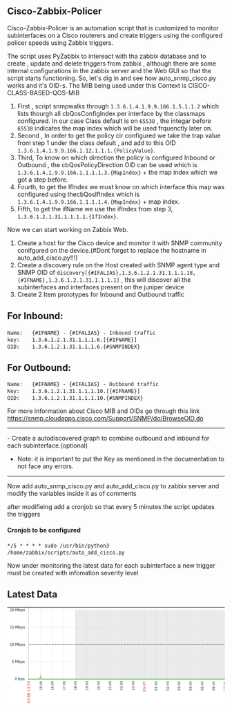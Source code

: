 ## Cisco-Zabbix-Policer 
Cisco-Zabbix-Policer is an automation script that is customized to monitor subinterfaces on a Cisco routerers and 
create triggers using the configured policer speeds using Zabbix triggers.

The script uses PyZabbix to intereact with tha zabbix database and to create , update and delete triggers from zabbix , although there are some internal configurations in the zabbix server and the Web GUI so that the script starts functioning.
So, let's dig in and see how auto_snmp_cisco.py works and it's OID-s.
The MIB being used under this Context is CISCO-CLASS-BASED-QOS-MIB

1. First , script snmpwalks through ```1.3.6.1.4.1.9.9.166.1.5.1.1.2``` which lists thourgh all cbQosConfigIndex per interface by the classmaps configured. In our case Class default is on ```65538``` , the integar before ```65538``` indicates the map index which will be used frquenctly later on.
2. Second , In order to get the policy cir configured we take the trap value from step 1 under the class default , and add to this OID ```1.3.6.1.4.1.9.9.166.1.12.1.1.1.{PolicyValue}```.
2. Third, To know on which direction the policy is configured Inbound or Outbound , the cbQosPolicyDirection OID can be used which is ```1.3.6.1.4.1.9.9.166.1.1.1.1.3.{MapIndex}``` + the map index which we got a step before.
3. Fourth, to get the IfIndex we must know on which interface this map was configured using thecbQosIfIndex which is ```1.3.6.1.4.1.9.9.166.1.1.1.1.4.{MapIndex}``` + map index.
4. Fifth, to get the ifName we use the ifIndex from step 3, ```1.3.6.1.2.1.31.1.1.1.1.{IfIndex}```.



Now we can start working on Zabbix Web.
1. Create a host for the Cisco device and monitor it
    with SNMP community conifgured on the device.(#Dont forget to replace the hostname in auto_add_cisco.py!!!)
2. Create a discovery rule on the Host created with SNMP agent type and SNMP OID of ```discovery[{#IFALIAS},1.3.6.1.2.1.31.1.1.1.18,{#IFNAME},1.3.6.1.2.1.31.1.1.1.1]``` ,
    this will discover all the subinterfaces and interfaces present on the juniper device
3. Create 2 Item prototypes for Inbound and Outbound traffic

## For Inbound:
```
Name:   {#IFNAME} - {#IFALIAS} - Inbound traffic
key:    1.3.6.1.2.1.31.1.1.1.6.[{#IFNAME}]
OID:    1.3.6.1.2.1.31.1.1.1.6.{#SNMPINDEX}
```
## For Outbound:
```
Name:   {#IFNAME} - {#IFALIAS} - Outbound traffic
Key:    1.3.6.1.2.1.31.1.1.1.10.[{#IFNAME}]
OID:    1.3.6.1.2.1.31.1.1.1.10.{#SNMPINDEX}
```

For more information about Cisco MIB and OIDs go through this link https://snmp.cloudapps.cisco.com/Support/SNMP/do/BrowseOID.do
<hr>
-  Create a autodiscovered graph to combine outbound and inbound for each subinterface.(optional)

- Note: it is important to put the Key as mentioned in the documentation to not face any errors.
<hr>
Now add auto_snmp_cisco.py and auto_add_cisco.py to zabbix server and modify the variables inside it as of comments 

after modifieing add a cronjob so that every 5 minutes the script updates the triggers
#### Cronjob to be configured
```
*/5 * * * * sudo /usr/bin/python3 /home/zabbix/scripts/auto_add_cisco.py
```
Now under monitoring the latest data for each subinterface a new trigger must be created with infomation severity level
## Latest Data

![alt text](image.png)
